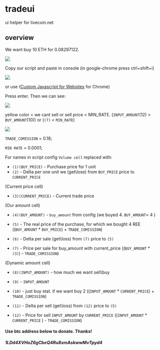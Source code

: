 # tradeui
ui helper for livecoin.net

## overview

We want buy 10 ETH for 0.08297122.

<img src='http://i.imgur.com/gBoo1G8.png'>

Copy our script and paste in console (in google-chrome press ctrl+shift+i)

<img src='http://i.imgur.com/AiwgZP6.png'>

or use ([Custom Javascript for Websites](https://chrome.google.com/webstore/detail/custom-javascript-for-web/poakhlngfciodnhlhhgnaaelnpjljija) for Chrome) 

Press enter. Then we can see:

<img src='http://i.imgur.com/E9XPptj.png'>

yellow color = we cant sell or sell price < MIN_RATE. (`INPUT_AMOUNT`(12) > `BUY_AMOUNT`(10)) or (`(7)` < `MIN_RATE`)

<img src='http://i.imgur.com/I0qBySU.png'>

`TRADE_COMISSION` = 0.18; 

`MIN RATE` = 0.0001;

For names in script config `Volume cell` replaced with:

- `(1)(BUY_PRICE)` - Purchase price for 1 unit
- `(2)` - Delta per one unit we (get\lose) from `BUY_PRICE` price to `CURRENT_PRICE`

(Current price cell)
- `(3)(CURRENT_PRICE)` - Current trade price

(Our amount cell)
- `(4)(BUY_AMOUNT)` - `buy_amount` from config (we buyed 4.  `BUY_AMOUNT`= 4 )

- `(5)` - The real price of the purchase, for which we bought 4 REE ((`BUY_AMOUNT` * `BUY_PRICE`) + `TRADE_COMISSION`)
- `(6)` - Delta per sale (get\loss)  from `(7)` price to `(5)`
- `(7)` - Price per sale for buy_amount  with current_price ((`BUY_AMOUNT` * `(3)`) - `TRADE_COMISSION`)

(Dynamic amount cell)
- `(8)(INPUT_AMOUNT)` - how much we want sell\buy

- `(9)` - `INPUT_AMOUNT`
- `(10)` - just buy stat. if we want buy 2 ((`INPUT_AMOUNT` * `CURRENT_PRICE`) + `TRADE_COMISSION`)
- `(11)` - Delta per sell (get\loss)  from `(12)` price to `(5)`
- `(12)` -  Price for sell  `INPUT_AMOUNT` by `CURRENT_PRICE` ((`INPUT_AMOUNT` * `CURRENT_PRICE` ) - `TRADE_COMISSION`)

#### Use btc address below to donate. Thanks! 
##### 1LDd4XVHoZ6gCbeQ4Ru8xmAskwwMvTpyd4
